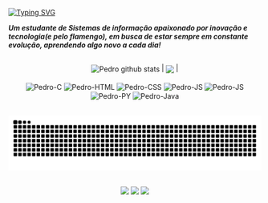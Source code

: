 [![Typing SVG](https://readme-typing-svg.herokuapp.com?font=JetBrains+Mono&size=24&pause=1000&color=EB1F6A&width=435&lines=Hello+World!!+Eu+sou+o+Pedro!+👋)](https://git.io/typing-svg)

  **_Um estudante de Sistemas de informação apaixonado por inovação e tecnologia(e pelo flamengo), em busca de estar sempre em constante evolução, aprendendo algo novo a cada dia!_**

##

<div align='center'>
 <img align="center" src="https://github-readme-stats.vercel.app/api?username=pedroggramos&show_icons=true&include_all_commits=true&theme=dark&hide_border=true" alt="Pedro github stats" /></a> | <img align="center" src="https://github-readme-stats.vercel.app/api/top-langs/?username=pedroggramos&layout=compact&theme=dark&hide_border=true" /></a> |
<!--   <img height="150em" src="https://github-readme-stats.vercel.app/api?username=pedroggramos&show_icons=true&theme=radical&include_all_commits=true&count_private=true&hide=issues" /> -->
<!--   <img height="150" src="https://github-readme-stats.vercel.app/api/top-langs/?username=pedroggramos&layout=compact&langs_count=16&theme=radical"/> -->
</div>

<div style="display: inline_block" align="center"><br>
  <img align="center" alt="Pedro-C" height="30" width="40" src="https://cdn.jsdelivr.net/gh/devicons/devicon@latest/icons/c/c-original.svg"/>
  <img align="center" alt="Pedro-HTML" height="30" width="40" src="https://cdn.jsdelivr.net/gh/devicons/devicon@latest/icons/html5/html5-original.svg" />
  <img align="center" alt="Pedro-CSS" height="30" width="40" src= "https://cdn.jsdelivr.net/gh/devicons/devicon@latest/icons/css3/css3-original.svg" />
  <img align="center" alt="Pedro-JS" height="30" width="40" src="cdn.jsdelivr.netjavascript/javascript-original.svg"/>
  <img align="center" alt="Pedro-JS" height="30" width="40" src="https://cdn.jsdelivr.net/gh/devicons/devicon@latest/icons/python/python-original.svg"/>
  <img align="center" alt="Pedro-PY" height="30" width="40" src="https://cdn.jsdelivr.net/gh/devicons/devicon@latest/icons/python/python-original.svg"/>
  <img align="center" alt="Pedro-Java" height="30" width="40" src="https://cdn.jsdelivr.net/gh/devicons/devicon@latest/icons/java/java-original.svg  "/>
  
  
 
</div>

##

<picture>
  <source media="(prefers-color-scheme: dark)" srcset="https://raw.githubusercontent.com/pedroggramos/pedroggramos/output/github-contribution-grid-snake-dark.svg">
  <source media="(prefers-color-scheme: light)" srcset="https://raw.githubusercontent.com/pedroggramos/pedroggramos/output/github-contribution-grid-snake.svg">
  <img alt="github contribution grid snake animation" src="https://raw.githubusercontent.com/pedroggramos/pedroggramos/output/github-contribution-grid-snake.svg">
</picture>


##

<div align="center"> 
  <a href="https://instagram.com/pedro.ggr" target="_blank"><img src="https://img.shields.io/badge/-Instagram-%23E4405F?style=for-the-badge&logo=instagram&logoColor=white" target="_blank"></a>
  <a href = "mailto:pedrogabrielguimaraesramos178@gmail.com"><img src="https://img.shields.io/badge/-Gmail-%23333?style=for-the-badge&logo=gmail&logoColor=white" target="_blank"></a>
  <a href="https://www.linkedin.com/in/pedrogabrielgramos/" target="_blank"><img src="https://img.shields.io/badge/-LinkedIn-%230077B5?style=for-the-badge&logo=linkedin&logoColor=white" target="_blank"></a> 
  
</div>
